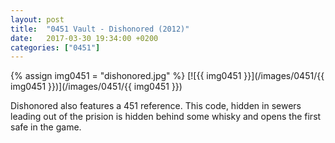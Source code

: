 ```yaml
---
layout: post
title:  "0451 Vault - Dishonored (2012)"
date:   2017-03-30 19:34:00 +0200
categories: ["0451"]
---
```

{% assign img0451 = "dishonored.jpg" %}
[![{{ img0451 }}](/images/0451/{{ img0451 }})](/images/0451/{{ img0451 }})

Dishonored also features a 451 reference. This code, hidden in sewers leading out of the prision is hidden behind some whisky and opens the first safe in the game.